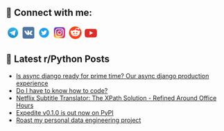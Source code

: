 ## 🔎 Connect with me:
[<img src="https://github.com/bullbesh/bullbesh/blob/main/images/Telegram.png" width="32" height="32" />](https://t.me/bullbesh)
[<img src="https://github.com/bullbesh/bullbesh/blob/main/images/VK.png" width="32" height="32" />](https://vk.com/bullbesh)
[<img src="https://github.com/bullbesh/bullbesh/blob/main/images/Twitter.png" width="32" height="32" />](https://twitter.com/bullbesh1)
[<img src="https://github.com/bullbesh/bullbesh/blob/main/images/Instagram.png" width="32" height="32" />](https://www.instagram.com/bullbesh)
[<img src="https://github.com/bullbesh/bullbesh/blob/main/images/Reddit.png" width="32" height="32" />](https://www.reddit.com/user/bullbesh)
[<img src="https://github.com/bullbesh/bullbesh/blob/main/images/YouTube.png" width="32" height="32" />](https://www.youtube.com/channel/UCtfjRs6uzgq5mfm8S06WTcg)

## 📕 Latest r/Python Posts
<!-- BLOG-POST-LIST:START -->
- [Is async django ready for prime time? Our async django production experience](https://www.reddit.com/r/Python/comments/1gqg8q2/is_async_django_ready_for_prime_time_our_async/)
- [Do I have to know how to code?](https://www.reddit.com/r/Python/comments/1gqfxz0/do_i_have_to_know_how_to_code/)
- [Netflix Subtitle Translator: The XPath Solution - Refined Around Office Hours](https://www.reddit.com/r/Python/comments/1gqfcbh/netflix_subtitle_translator_the_xpath_solution/)
- [Expedite v0.1.0 is out now on PyPI](https://www.reddit.com/r/Python/comments/1gqeqqb/expedite_v010_is_out_now_on_pypi/)
- [Roast my personal data engineering project](https://www.reddit.com/r/Python/comments/1gq8u2u/roast_my_personal_data_engineering_project/)
<!-- BLOG-POST-LIST:END -->
